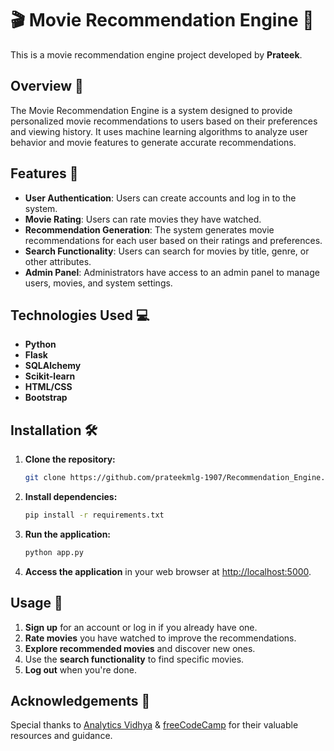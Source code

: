 # 🎬 Movie Recommendation Engine 🍿

This is a movie recommendation engine project developed by **Prateek**.

## Overview 🌟

The Movie Recommendation Engine is a system designed to provide personalized movie recommendations to users based on their preferences and viewing history. It uses machine learning algorithms to analyze user behavior and movie features to generate accurate recommendations.

## Features 🚀

- **User Authentication**: Users can create accounts and log in to the system.
- **Movie Rating**: Users can rate movies they have watched.
- **Recommendation Generation**: The system generates movie recommendations for each user based on their ratings and preferences.
- **Search Functionality**: Users can search for movies by title, genre, or other attributes.
- **Admin Panel**: Administrators have access to an admin panel to manage users, movies, and system settings.

## Technologies Used 💻

- **Python**
- **Flask**
- **SQLAlchemy**
- **Scikit-learn**
- **HTML/CSS**
- **Bootstrap**

## Installation 🛠️

1. **Clone the repository:**

    ```bash
    git clone https://github.com/prateekmlg-1907/Recommendation_Engine.git
    ```

2. **Install dependencies:**

    ```bash
    pip install -r requirements.txt
    ```

3. **Run the application:**

    ```bash
    python app.py
    ```

4. **Access the application** in your web browser at [http://localhost:5000](http://localhost:5000).

## Usage 📝

1. **Sign up** for an account or log in if you already have one.
2. **Rate movies** you have watched to improve the recommendations.
3. **Explore recommended movies** and discover new ones.
4. Use the **search functionality** to find specific movies.
5. **Log out** when you're done.

## Acknowledgements 🙏

Special thanks to [Analytics Vidhya](https://www.analyticsvidhya.com) & [freeCodeCamp](https://www.freecodecamp.org) for their valuable resources and guidance.
